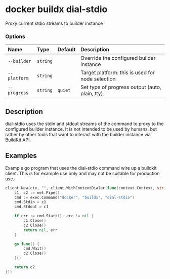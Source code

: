 # docker buildx dial-stdio

<!---MARKER_GEN_START-->
Proxy current stdio streams to builder instance

### Options

| Name         | Type     | Default | Description                                      |
|:-------------|:---------|:--------|:-------------------------------------------------|
| `--builder`  | `string` |         | Override the configured builder instance         |
| `--platform` | `string` |         | Target platform: this is used for node selection |
| `--progress` | `string` | `quiet` | Set type of progress output (auto, plain, tty).  |


<!---MARKER_GEN_END-->

## Description

dial-stdio uses the stdin and stdout streams of the command to proxy to the configured builder instance.
It is not intended to be used by humans, but rather by other tools that want to interact with the builder instance via BuildKit API.

## Examples

Example go program that uses the dial-stdio command wire up a buildkit client.
This is for example use only and may not be suitable for production use.

```go
client.New(ctx, "", client.WithContextDialer(func(context.Context, string) (net.Conn, error) {
    c1, c2 := net.Pipe()
    cmd := exec.Command("docker", "buildx", "dial-stdio")
    cmd.Stdin = c1
    cmd.Stdout = c1

    if err := cmd.Start(); err != nil {
        c1.Close()
        c2.Close()
        return nil, err
    }

    go func() {
        cmd.Wait()
        c2.Close()
    }()

    return c2
}))
```